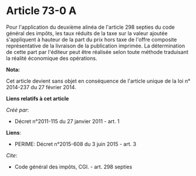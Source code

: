 # Article 73-0 A

Pour l'application du deuxième alinéa de l'article 298 septies du code général des impôts, les taux réduits de la taxe sur la
valeur ajoutée s'appliquent à hauteur de la part du prix hors taxe de l'offre composite représentative de la livraison de la
publication imprimée. La détermination de cette part par l'éditeur peut être réalisée selon toute méthode traduisant la
réalité économique des opérations.

**Nota:**

Cet article devient sans objet en conséquence de l'article unique de la loi n° 2014-237 du 27 février 2014.

**Liens relatifs à cet article**

_Créé par_:

  - Décret n°2011-115 du 27 janvier 2011 - art. 1

**Liens**:

  - PERIME: Décret n°2015-608 du 3 juin 2015 - art. 3

_Cite_:

  - Code général des impôts, CGI. - art. 298 septies
